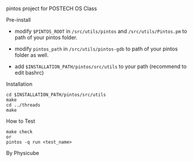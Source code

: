pintos project for POSTECH OS Class

Pre-install
* modify `$PINTOS_ROOT` in `/src/utils/pintos` and `/src/utils/Pintos.pm` to path of your pintos folder.

* modify `pintos_path` in `/src/utils/pintos-gdb` to path of your pintos folder as well.

* add `$INSTALLATION_PATH/pintos/src/utils` to your path (recommend to edit bashrc)

Installation
```
cd $INSTALLATION_PATH/pintos/src/utils
make 
cd ../threads
make
```

How to Test
```
make check
or
pintos -q run <test_name>
```

By Physicube
